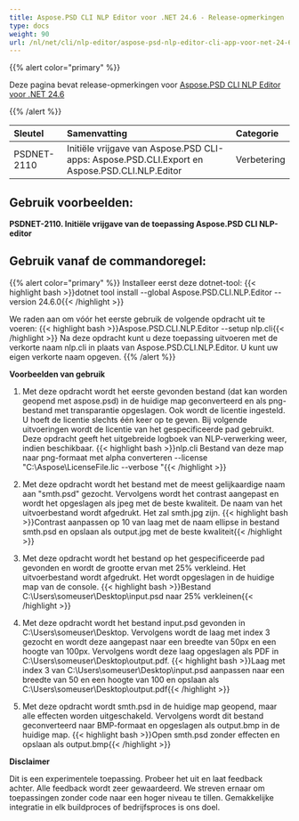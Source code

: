 ```yaml
---
title: Aspose.PSD CLI NLP Editor voor .NET 24.6 - Release-opmerkingen
type: docs
weight: 90
url: /nl/net/cli/nlp-editor/aspose-psd-nlp-editor-cli-app-voor-net-24-6-release-opmerkingen/
---
```

{{% alert color="primary" %}}

Deze pagina bevat release-opmerkingen voor [Aspose.PSD CLI NLP Editor voor .NET 24.6](https://www.nuget.org/packages/Aspose.PSD.CLI.NLP.Editor/)

{{% /alert %}}

| **Sleutel**  | **Samenvatting**                                                                             | **Categorie** |
|:------------|:----------------------------------------------------------------------------------------------|:-------------|
| PSDNET-2110 | Initiële vrijgave van Aspose.PSD CLI-apps: Aspose.PSD.CLI.Export en Aspose.PSD.CLI.NLP.Editor |  Verbetering |


## **Gebruik voorbeelden:**

**PSDNET-2110. Initiële vrijgave van de toepassing Aspose.PSD CLI NLP-editor**

## **Gebruik vanaf de commandoregel:**

{{% alert color="primary" %}}
Installeer eerst deze dotnet-tool:
{{< highlight bash >}}dotnet tool install --global Aspose.PSD.CLI.NLP.Editor --version 24.6.0{{< /highlight >}}

We raden aan om vóór het eerste gebruik de volgende opdracht uit te voeren:
{{< highlight bash >}}Aspose.PSD.CLI.NLP.Editor --setup nlp.cli{{< /highlight >}}
Na deze opdracht kunt u deze toepassing uitvoeren met de verkorte naam nlp.cli in plaats van Aspose.PSD.CLI.NLP.Editor. U kunt uw eigen verkorte naam opgeven.
{{% /alert %}}

**Voorbeelden van gebruik**

1. Met deze opdracht wordt het eerste gevonden bestand (dat kan worden geopend met aspose.psd) in de huidige map geconverteerd en als png-bestand met transparantie opgeslagen. Ook wordt de licentie ingesteld. U hoeft de licentie slechts één keer op te geven. Bij volgende uitvoeringen wordt de licentie van het gespecificeerde pad gebruikt. Deze opdracht geeft het uitgebreide logboek van NLP-verwerking weer, indien beschikbaar.
{{< highlight bash >}}nlp.cli Bestand van deze map naar png-formaat met alpha converteren --license "C:\Aspose\LicenseFile.lic --verbose "{{< /highlight >}}

2. Met deze opdracht wordt het bestand met de meest gelijkaardige naam aan "smth.psd" gezocht. Vervolgens wordt het contrast aangepast en wordt het opgeslagen als jpeg met de beste kwaliteit. De naam van het uitvoerbestand wordt afgedrukt. Het zal smth.jpg zijn.
{{< highlight bash >}}Contrast aanpassen op 10 van laag met de naam ellipse in bestand smth.psd en opslaan als output.jpg met de beste kwaliteit{{< /highlight >}}

3. Met deze opdracht wordt het bestand op het gespecificeerde pad gevonden en wordt de grootte ervan met 25% verkleind. Het uitvoerbestand wordt afgedrukt. Het wordt opgeslagen in de huidige map van de console.
{{< highlight bash >}}Bestand C:\Users\someuser\Desktop\input.psd naar 25% verkleinen{{< /highlight >}}

4. Met deze opdracht wordt het bestand input.psd gevonden in C:\Users\someuser\Desktop\. Vervolgens wordt de laag met index 3 gezocht en wordt deze aangepast naar een breedte van 50px en een hoogte van 100px. Vervolgens wordt deze laag opgeslagen als PDF in C:\Users\someuser\Desktop\output.pdf.
{{< highlight bash >}}Laag met index 3 van C:\Users\someuser\Desktop\input.psd aanpassen naar een breedte van 50 en een hoogte van 100 en opslaan als C:\Users\someuser\Desktop\output.pdf{{< /highlight >}}

 5. Met deze opdracht wordt smth.psd in de huidige map geopend, maar alle effecten worden uitgeschakeld. Vervolgens wordt dit bestand geconverteerd naar BMP-formaat en opgeslagen als output.bmp in de huidige map.
 {{< highlight bash >}}Open smth.psd zonder effecten en opslaan als output.bmp{{< /highlight >}}

**Disclaimer**

Dit is een experimentele toepassing. Probeer het uit en laat feedback achter. Alle feedback wordt zeer gewaardeerd. We streven ernaar om toepassingen zonder code naar een hoger niveau te tillen. Gemakkelijke integratie in elk buildproces of bedrijfsproces is ons doel.
